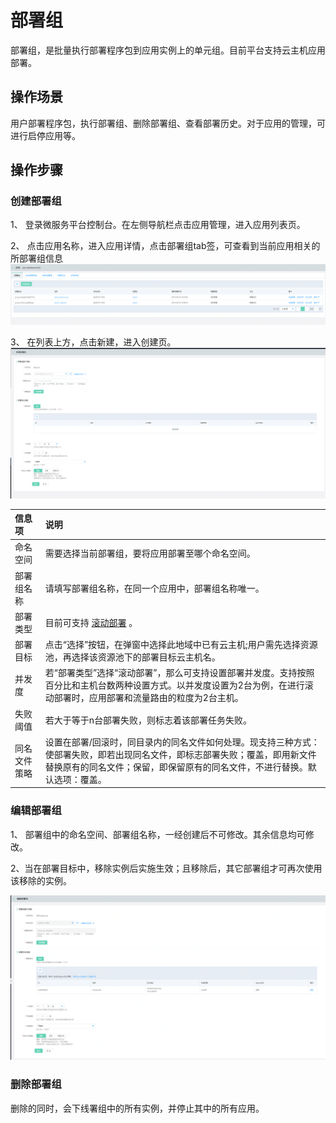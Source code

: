 #  部署组
部署组，是批量执行部署程序包到应用实例上的单元组。目前平台支持云主机应用部署。

## 操作场景

用户部署程序包，执行部署组、删除部署组、查看部署历史。对于应用的管理，可进行启停应用等。

## 操作步骤
### 创建部署组
1、	登录微服务平台控制台。在左侧导航栏点击应用管理，进入应用列表页。

2、	点击应用名称，进入应用详情，点击部署组tab签，可查看到当前应用相关的所部署组信息
![](../../../../../image/Internet-Middleware/JD-Distributed-Service-Framework/app-bsz-list.png)


3、	在列表上方，点击新建，进入创建页。
![](../../../../../image/Internet-Middleware/JD-Distributed-Service-Framework/app-bsz-xj.png)

| 信息项 | 说明  |
| :- | :- |
| 命名空间 | 需要选择当前部署组，要将应用部署至哪个命名空间。 |
| 部署组名称 | 请填写部署组名称，在同一个应用中，部署组名称唯一。 |
| 部署类型 | 目前可支持 [滚动部署](../../../../Developer-Tools/CodeDeploy/Operation-Guide/Deployment-Type.md)  。 |
| 部署目标  | 点击“选择”按钮，在弹窗中选择此地域中已有云主机;用户需先选择资源池，再选择该资源池下的部署目标云主机名。 |
| 并发度 |  若“部署类型”选择“滚动部署”，那么可支持设置部署并发度。支持按照百分比和主机台数两种设置方式。以并发度设置为2台为例，在进行滚动部署时，应用部署和流量路由的粒度为2台主机。 |
| 失败阈值 |  若大于等于n台部署失败，则标志着该部署任务失败。 |
| 同名文件策略 | 设置在部署/回滚时，同目录内的同名文件如何处理。现支持三种方式：使部署失败，即若出现同名文件，即标志部署失败；覆盖，即用新文件替换原有的同名文件；保留，即保留原有的同名文件，不进行替换。默认选项：覆盖。 |


### 编辑部署组
1、 部署组中的命名空间、部署组名称，一经创建后不可修改。其余信息均可修改。

2、当在部署目标中，移除实例后实施生效；且移除后，其它部署组才可再次使用该移除的实例。

![](../../../../../image/Internet-Middleware/JD-Distributed-Service-Framework/app-bsz-edit.png)


### 删除部署组

删除的同时，会下线署组中的所有实例，并停止其中的所有应用。



